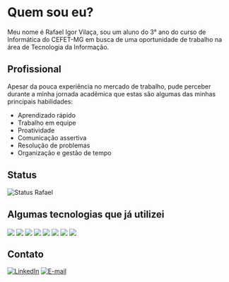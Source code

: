 # Quem sou eu?
  Meu nome é Rafael Igor Vilaça, sou um aluno do 3° ano do curso de Informática do CEFET-MG em busca de uma oportunidade de trabalho na área de Tecnologia da Informação.

## Profissional

Apesar da pouca experiência no mercado de trabalho, pude perceber durante a minha jornada acadêmica que estas são algumas das minhas principais habilidades: 

- Aprendizado rápido
- Trabalho em equipe
- Proatividade
- Comunicação assertiva
- Resolução de problemas
- Organização e gestão de tempo

## Status
![Status Rafael](https://github-readme-stats.vercel.app/api?username=rafael-igor-vilaca&theme=dracula&show_icons=true&rank_icon=github&locale=pt-br)

## Algumas tecnologias que já utilizei
<div style= "display: inline_block">
<img align="center" src = "https://img.shields.io/badge/Dart-0175C2?style=for-the-badge&logo=dart&logoColor=white">
<img align="center" src = "https://img.shields.io/badge/Java-ED8B00?style=for-the-badge&logo=openjdk&logoColor=white">
<img align="center" src = "https://img.shields.io/badge/PostgreSQL-316192?style=for-the-badge&logo=postgresql&logoColor=white">
<img align="center" src = "https://img.shields.io/badge/C-00599C?style=for-the-badge&logo=c&logoColor=white">
<img align="center" src = "https://img.shields.io/badge/HTML5-E34F26?style=for-the-badge&logo=html5&logoColor=white">
<img align="center" src = "https://img.shields.io/badge/CSS3-1572B6?style=for-the-badge&logo=css3&logoColor=white">
<img align="center" src = "https://img.shields.io/badge/JavaScript-F7DF1E?style=for-the-badge&logo=javascript&logoColor=black">
<img align="center" src = "https://img.shields.io/badge/Python-14354C?style=for-the-badge&logo=python&logoColor=white">
</div>


## Contato
[![LinkedIn](https://img.shields.io/badge/LinkedIn-0077B5?style=for-the-badge&logo=linkedin&logoColor=white)](https://www.linkedin.com/in/rafael-igor-vilaça-739605342)
[![E-mail](https://img.shields.io/badge/Gmail-D14836?style=for-the-badge&logo=gmail&logoColor=white)](mailto:rafa.igor06@gmail.com)
